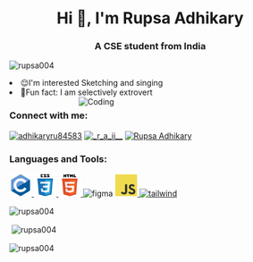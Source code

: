 <h1 align="center">Hi 👋, I'm Rupsa Adhikary</h1>
<h3 align ="center">A CSE student from India</h3>

<p align="left"> <img src="https://komarev.com/ghpvc/?username=rupsa004&label=Profile%20views&color=0e75b6&style=flat" alt="rupsa004" /> </p>

 <li>😌I'm interested Sketching and singing</li>
 <li>👀Fun fact: I am selectively extrovert</li>
 <img align="right" alt="Coding" width="380" src="https://cdn.dribbble.com/users/4055494/screenshots/15215756/media/d2b66c4ca0192aa26d103448b3d1518b.gif">


<h3 align="left">Connect with me:</h3>
<p align="left">
<!--<a href="https://www.linkedin.com/in/rupsa-adhikary-358024286?utm_source=share&utm_campaign=share_via&utm_content=profile&utm_medium=android_app" target="blank"><img align="center" src="https://raw.githubusercontent.com/rahuldkjain/github-profile-readme-generator/master/src/images/icons/Social/linkedin.svg" alt="Rupsa Adhikary" height="30" width="40" /></a>-->
<a href="https://twitter.com/adhikaryru84583" target="blank"><img align="center" src="https://raw.githubusercontent.com/rahuldkjain/github-profile-readme-generator/master/src/images/icons/Social/twitter.svg" alt="adhikaryru84583" height="30" width="40" /></a>
<a href="https://instagram.com/_r_a_ii__" target="blank"><img align="center" src="https://raw.githubusercontent.com/rahuldkjain/github-profile-readme-generator/master/src/images/icons/Social/instagram.svg" alt="_r_a_ii__" height="30" width="40" /></a>
<a href="https://www.facebook.com/rupsa.adhikary.756?mibextid=ZbWKwL" target="blank"><img align="center" src="https://raw.githubusercontent.com/rahuldkjain/github-profile-readme-generator/master/src/images/icons/Social/facebook.svg" alt="Rupsa Adhikary" height="30" width="40" /></a>
</p>

<h3 align="left">Languages and Tools:</h3>
<p align="left"> <a href="https://www.cprogramming.com/" target="_blank" rel="noreferrer"> <img src="https://raw.githubusercontent.com/devicons/devicon/master/icons/c/c-original.svg" alt="c" width="40" height="40"/> </a> <a href="https://www.w3schools.com/css/" target="_blank" rel="noreferrer"> <img src="https://raw.githubusercontent.com/devicons/devicon/master/icons/css3/css3-original-wordmark.svg" alt="css3" width="40" height="40"/> </a> <a href="https://www.w3.org/html/" target="_blank" rel="noreferrer"> <img src="https://raw.githubusercontent.com/devicons/devicon/master/icons/html5/html5-original-wordmark.svg" alt="html5" width="40" height="40"/> </a>
 <img src="https://www.vectorlogo.zone/logos/figma/figma-icon.svg" alt="figma" width="40" height="40"/> </a>
<a href="https://developer.mozilla.org/en-US/docs/Web/JavaScript" target="_blank" rel="noreferrer"> <img src="https://raw.githubusercontent.com/devicons/devicon/master/icons/javascript/javascript-original.svg" alt="javascript" width="40" height="40"/> </a>
<a href="https://tailwindcss.com/" target="_blank" rel="noreferrer"> <img src="https://www.vectorlogo.zone/logos/tailwindcss/tailwindcss-icon.svg" alt="tailwind" width="40" height="40"/> </a>
</p>


<p><img align="center" src="https://github-readme-stats.vercel.app/api/top-langs?username=rupsa004&show_icons=true&locale=en&layout=compact" alt="rupsa004" /></p>

<p>&nbsp;<img align="center" src="https://github-readme-stats.vercel.app/api?username=rupsa004&show_icons=true&locale=en" alt="rupsa004" /></p>

<p><img align="center" src="https://github-readme-streak-stats.herokuapp.com/?user=rupsa004&" alt="rupsa004" /></p>

